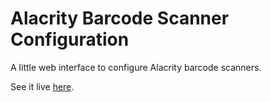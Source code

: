 # Alacrity Barcode Scanner Configuration

A little web interface to configure Alacrity barcode scanners.

See it live [here](https://juitnow.github.io/juit-alacrity-setup/).
